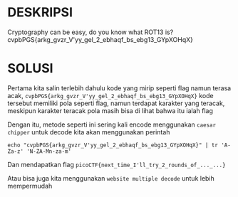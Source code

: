 # DESKRIPSI 

Cryptography can be easy, do you know what ROT13 is? cvpbPGS{arkg_gvzr_V'yy_gel_2_ebhaqf_bs_ebg13_GYpXOHqX}

# SOLUSI 

Pertama kita salin terlebih dahulu kode yang mirip seperti flag namun terasa acak, ```cvpbPGS{arkg_gvzr_V'yy_gel_2_ebhaqf_bs_ebg13_GYpXOHqX}``` kode tersebut memiliki pola seperti flag, namun terdapat karakter yang teracak, meskipun karakter teracak pola masih bisa di lihat bahwa itu ialah flag

Dengan itu, metode seperti ini sering kali encode menggunakan ```caesar chipper``` untuk decode kita akan menggunakan perintah 

```echo "cvpbPGS{arkg_gvzr_V'yy_gel_2_ebhaqf_bs_ebg13_GYpXOHqX}" | tr 'A-Za-z' 'N-ZA-Mn-za-m'```

Dan mendapatkan flag ```picoCTF{next_time_I'll_try_2_rounds_of_..._...}```

Atau bisa juga kita menggunakan ```website multiple decode``` untuk lebih mempermudah
